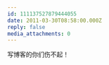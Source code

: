 ```yaml
---
id: 111137527879444055
date: 2011-03-30T08:58:00.000Z
reply: false
media_attachments: 0
---
```


写博客的你们伤不起！ ​​​​

